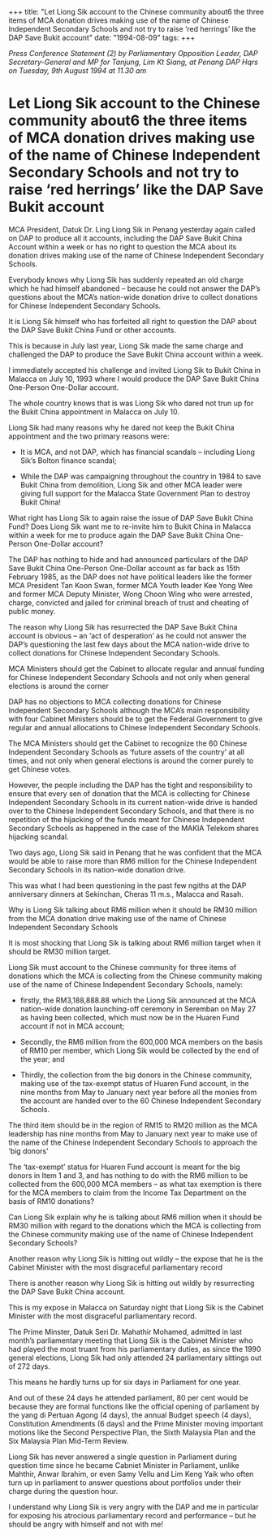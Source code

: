 +++ 
title: "Let Liong Sik account to the Chinese community about6 the three items of MCA donation drives making use of the name of Chinese Independent Secondary Schools and not try to raise ‘red herrings’ like the DAP Save Bukit account"
date: "1994-08-09"
tags:
+++

_Press Conference Statement (2) by Parliamentary Opposition Leader, DAP Secretary-General and MP for Tanjung, Lim Kt Siang, at Penang DAP Hqrs on Tuesday, 9th August 1994 at 11.30 am_

# Let Liong Sik account to the Chinese community about6 the three items of MCA donation drives making use of the name of Chinese Independent Secondary Schools and not try to raise ‘red herrings’ like the DAP Save Bukit account


MCA President, Datuk Dr. Ling Liong Sik in Penang yesterday again called on DAP to produce all it accounts, including the DAP Save Bukit China Account within a week or has no right to question the MCA about its donation drives making use of the name of Chinese Independent Secondary Schools.</u>

Everybody knows why Liong Sik has suddenly repeated an old charge which he had himself abandoned – because he could not answer the DAP’s questions about the MCA’s nation-wide donation drive to collect donations for Chinese Independent Secondary Schools.

It is Liong Sik himself who has forfeited all right to question the DAP about the DAP Save Bukit China Fund or other accounts.

This is because in July last year, Liong Sik made the same charge and challenged the DAP to produce the Save Bukit China account within a week.

I immediately accepted his challenge and invited Liong Sik to Bukit China in Malacca on July 10, 1993 where I would produce the DAP Save Bukit China One-Person One-Dollar account.

The whole country knows that is was Liong Sik who dared not trun up for the Bukit China appointment in Malacca on July 10.

Liong Sik had many reasons why he dared not keep the Bukit China appointment and the two primary reasons were:

* It is MCA, and not DAP, which has financial scandals – including Liong Sik’s Bolton finance scandal;

* While the DAP was campaigning throughout the country in 1984 to save Bukit China from demolition, Liong Sik and other MCA leader were giving full support for the Malacca State Government Plan to destroy Bukit China!

What right has Liong Sik to again raise the issue of DAP Save Bukit China Fund? Does Liong Sik want me to re-invite him to Bukit China in Malacca within a week for me to produce again the DAP Save Bukit China One-Person One-Dollar account?

The DAP has nothing to hide and had announced particulars of the DAP Save Bukit China One-Person One-Dollar account as far back as 15th February 1985, as the DAP does not have political leaders like the former MCA President Tan Koon Swan, former MCA Youth leader Kee Yong Wee and former MCA Deputy Minister, Wong Choon Wing who were arrested, charge, convicted and jailed for criminal breach of trust and cheating of public money.

The reason why Liong Sik has resurrected the DAP Save Bukit China account is obvious – an ‘act of desperation’ as he could not answer the DAP’s questioning the last few days about the MCA nation-wide drive to collect donations for Chinese Independent Secondary Schools.

MCA Ministers should get the Cabinet to allocate regular and annual funding for Chinese Independent Secondary Schools and not only when general elections is around the corner

DAP has no objections to MCA collecting donations for Chinese Independent Secondary Schools although the MCA’s main responsibility with four Cabinet Ministers should be to get the Federal Government to give regular and annual allocations to Chinese Independent Secondary Schools.

The MCA Ministers should get the Cabinet to recognize the 60 Chinese Independent Secondary Schools as ‘future assets of the country’ at all times, and not only when general elections is around the corner purely to get Chinese votes.

However, the people including the DAP has the tight and responsibility to ensure that every sen of donation that the MCA  is collecting for Chinese Independent Secondary Schools in its current nation-wide drive is handed over to the Chinese Independent Secondary Schools, and that there is no repetition of the hijacking of the funds meant for Chinese Independent Secondary Schools as happened in the case of the MAKIA Telekom shares hijacking scandal.

Two days ago, Liong Sik said in Penang that he was confident that the MCA would be able to raise more than RM6 million for the Chinese Independent Secondary Schools in its nation-wide donation drive.

This was what I had been questioning in the past few ngiths at the DAP anniversary dinners at Sekinchan, Cheras 11 m.s., Malacca and Rasah.

Why is Liong Sik talking about RM6 million when it should be RM30 million from the MCA donation drive making use of the name of Chinese Independent Secondary Schools

It is most shocking that Liong Sik is talking about RM6 million target when it should be RM30 million target.

Liong Sik must account to the Chinese community for three items of donations which the MCA is collecting from the Chinese community making use of the name of Chinese Independent Secondary Schools, namely:

* firstly, the RM3,188,888.88 which the Liong Sik announced at the MCA nation-wide donation launching-off ceremony in Seremban on May 27 as having been collected, which must now be in the Huaren Fund account if not in MCA account;

* Secondly, the RM6 million from the 600,000 MCA members on the basis of RM10 per member, which Liong Sik would be collected by the end of the year; and

* Thirdly, the collection from the big donors in the Chinese community, making use of the tax-exempt status of Huaren Fund account, in the nine months from May to January next year before all the monies from the account are handed over to the 60 Chinese Independent Secondary Schools.    

The third item should be in the region of RM15 to RM20 million as the MCA leadership has nine months from May to January next year to make use of the name of the Chinese Independent Secondary Schools to approach the ‘big donors’

The ‘tax-exempt’ status for Huaren Fund account is meant for the big donors in Item 1 and 3, and has nothing to do with the RM6 million to be collected from the 600,000 MCA members – as what tax exemption is there for the MCA members to claim from the Income Tax Department on the basis of RM10 donations?

Can Liong Sik explain why he is talking about RM6 million when it should be RM30 million with regard to the donations which the MCA is collecting from the Chinese community making use of the name of Chinese Independent Secondary Schools?

Another reason why Liong Sik is hitting out wildly – the expose that he is the Cabinet Minister with the most disgraceful parliamentary record

There is another reason why Liong Sik is hitting out wildly by resurrecting the DAP Save Bukit China account.

This is my expose in Malacca on Saturday night that Liong Sik is the Cabinet Minister with the most disgraceful parliamentary record.

The Prime Minster, Datuk Seri Dr. Mahathir Mohamed, admitted in last month’s parliamentary meeting that Liong Sik is the Cabinet Minister who had played the most truant from his parliamentary duties, as since the 1990 general elections, Liong Sik had only attended 24 parliamentary sittings out of 272 days.

This means he hardly turns up for six days in Parliament for one year.

And out of these 24 days he attended parliament, 80 per cent would be because they are formal functions like the official opening of parliament by the yang di Pertuan Agong (4 days), the annual Budget speech (4 days), Constitution Amendments (6 days) and the Prime Minister moving important motions like the Second Perspective Plan, the Sixth Malaysia Plan and the Six Malaysia Plan Mid-Term Review.

Liong Sik has never answered a single question in Parliament during question time since he became Cabniet Minister in Parliament, unlike Mahthir, Anwar Ibrahim, or even Samy Vellu and Lim Keng Yaik who often turn up in parliament to answer questions about portfolios under their charge during the question hour.    

I understand why Liong Sik is very angry with the DAP and me in particular for exposing his atrocious parliamentary record and performance – but he should be angry with himself and not with me!
 
